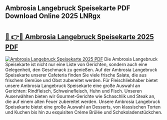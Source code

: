 ## Ambrosia Langebruck Speisekarte PDF Download Online 2025 LNRgx

# <h2><a href="http://gcaij6n.nevu.top/?p=Ambrosia+Langebruck+Speisekarte">🔗 👉🔴 Ambrosia Langebruck Speisekarte 2025 PDF</a></h2>

[![Ambrosia Langebruck Speisekarte 2025 PDF](https://i.imgur.com/dBaPXMq.png)](http://gcaij6n.nevu.top/?p=Ambrosia+Langebruck+Speisekarte)
Die Ambrosia Langebruck Speisekarte ist nicht nur eine Liste von Gerichten, sondern auch eine Gelegenheit, den Geschmack zu genießen. Auf der Ambrosia Langebruck Speisekarte unserer Cafeteria finden Sie viele frische Salate, die aus frischem Gemüse und Obst zubereitet werden. Für Fleischliebhaber bietet unsere Ambrosia Langebruck Speisekarte eine große Auswahl an Gerichten: Rindfleisch, Schweinefleisch, Huhn und Fisch. Unseren Auserwählten bieten wir Gourmet-Gerichte wie Schaschlik und Steak an, die auf einem alten Feuer zubereitet werden. Unsere Ambrosia Langebruck Speisekarte bietet eine große Auswahl an Desserts, von klassischen Torten und Kuchen bis hin zu exquisiten Crème Brûlée und Schokoladenstückchen.
